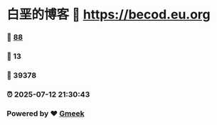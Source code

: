 # 白垩的博客 :link: https://becod.eu.org 
### :page_facing_up: [88](https://becod.eu.org/tag.html) 
### :speech_balloon: 13 
### :hibiscus: 39378 
### :alarm_clock: 2025-07-12 21:30:43 
### Powered by :heart: [Gmeek](https://github.com/Meekdai/Gmeek)
